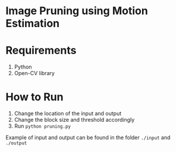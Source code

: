 # Image Pruning using Motion Estimation

# Requirements
1. Python
2. Open-CV library

# How to Run
1. Change the location of the input and output
2. Change the block size and threshold accordingly
3. Run `python pruning.py`

Example of input and output can be found in the folder `./input` and `./output`
